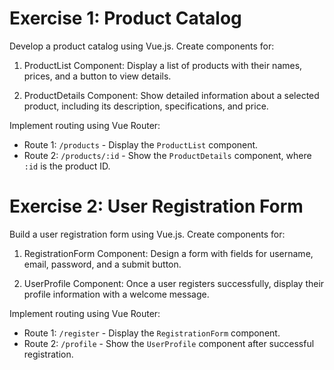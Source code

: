 # Exercise 1: Product Catalog 
Develop a product catalog using Vue.js. 
Create components for: 

1. ProductList Component: Display a list of products with their names, prices, and a
button to view details. 

2. ProductDetails Component: Show detailed information about a selected product,
including its description, specifications, and price. 

Implement routing using Vue Router: 
- Route 1: `/products` - Display the `ProductList` component. 
- Route 2: `/products/:id` - Show the `ProductDetails` component, where `:id` is the
product ID. 

# Exercise 2: User Registration Form
Build a user registration form using Vue.js. Create components for:  
 
1. RegistrationForm Component: Design a form with fields for username, email,
password, and a submit button. 

2. UserProfile Component: Once a user registers successfully, display their profile
information with a welcome message. 

Implement routing using Vue Router: 
- Route 1: `/register` - Display the `RegistrationForm` component. 
- Route 2: `/profile` - Show the `UserProfile` component after successful registration.  